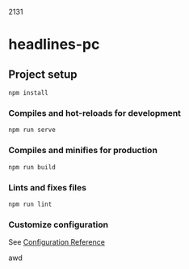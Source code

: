2131
# headlines-pc

## Project setup

```
npm install
```

### Compiles and hot-reloads for development

```
npm run serve
```

### Compiles and minifies for production

```
npm run build
```

### Lints and fixes files

```
npm run lint
```


### Customize configuration


See [Configuration Reference](https://cli.vuejs.org/config/)

awd 
